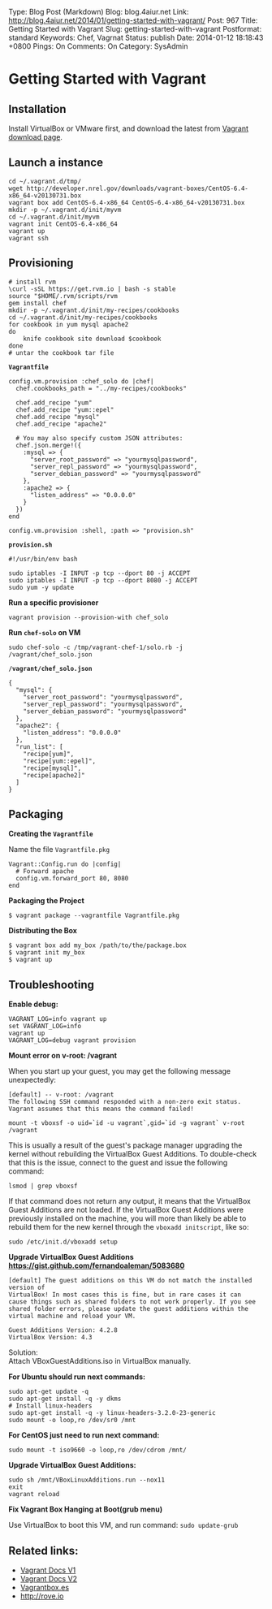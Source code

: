 Type: Blog Post (Markdown)
Blog: blog.4aiur.net
Link: http://blog.4aiur.net/2014/01/getting-started-with-vagrant/
Post: 967
Title: Getting Started with Vagrant
Slug: getting-started-with-vagrant
Postformat: standard
Keywords: Chef, Vagrnat
Status: publish
Date: 2014-01-12 18:18:43 +0800
Pings: On
Comments: On
Category: SysAdmin

Getting Started with Vagrant
============================

Installation
------------

Install VirtualBox or VMware first, and download the latest from [Vagrant download page](http://www.vagrantup.com/downloads.html).

Launch a instance
-----------------

    cd ~/.vagrant.d/tmp/
    wget http://developer.nrel.gov/downloads/vagrant-boxes/CentOS-6.4-x86_64-v20130731.box
    vagrant box add CentOS-6.4-x86_64 CentOS-6.4-x86_64-v20130731.box
    mkdir -p ~/.vagrant.d/init/myvm
    cd ~/.vagrant.d/init/myvm
    vagrant init CentOS-6.4-x86_64
    vagrant up
    vagrant ssh

Provisioning
------------

    # install rvm
    \curl -sSL https://get.rvm.io | bash -s stable
    source "$HOME/.rvm/scripts/rvm
    gem install chef
    mkdir -p ~/.vagrant.d/init/my-recipes/cookbooks
    cd ~/.vagrant.d/init/my-recipes/cookbooks
    for cookbook in yum mysql apache2
    do
        knife cookbook site download $cookbook
    done
    # untar the cookbook tar file

**`Vagrantfile`**

    config.vm.provision :chef_solo do |chef|
      chef.cookbooks_path = "../my-recipes/cookbooks"
    
      chef.add_recipe "yum"
      chef.add_recipe "yum::epel"
      chef.add_recipe "mysql"
      chef.add_recipe "apache2"
    
      # You may also specify custom JSON attributes:
      chef.json.merge!({
        :mysql => {
          "server_root_password" => "yourmysqlpassword",
          "server_repl_password" => "yourmysqlpassword",
          "server_debian_password" => "yourmysqlpassword"
        },
        :apache2 => {
          "listen_address" => "0.0.0.0"
        }
      })
    end

    config.vm.provision :shell, :path => "provision.sh"

**`provision.sh`**

    #!/usr/bin/env bash
    
    sudo iptables -I INPUT -p tcp --dport 80 -j ACCEPT
    sudo iptables -I INPUT -p tcp --dport 8080 -j ACCEPT
    sudo yum -y update

**Run a specific provisioner**

    vagrant provision --provision-with chef_solo

**Run `chef-solo` on VM**

    sudo chef-solo -c /tmp/vagrant-chef-1/solo.rb -j /vagrant/chef_solo.json

**`/vagrant/chef_solo.json`**

    {
      "mysql": {
        "server_root_password": "yourmysqlpassword",
        "server_repl_password": "yourmysqlpassword",
        "server_debian_password": "yourmysqlpassword"
      },
      "apache2": {
        "listen_address": "0.0.0.0"
      },
      "run_list": [
        "recipe[yum]",
        "recipe[yum::epel]",
        "recipe[mysql]",
        "recipe[apache2]"
      ]
    }

Packaging
---------

**Creating the `Vagrantfile`**

Name the file `Vagrantfile.pkg`

    Vagrant::Config.run do |config|
      # Forward apache
      config.vm.forward_port 80, 8080
    end

**Packaging the Project**

    $ vagrant package --vagrantfile Vagrantfile.pkg

**Distributing the Box**

    $ vagrant box add my_box /path/to/the/package.box
    $ vagrant init my_box
    $ vagrant up

Troubleshooting
---------------

**Enable debug:**

    VAGRANT_LOG=info vagrant up
    set VAGRANT_LOG=info
    vagrant up
    VAGRANT_LOG=debug vagrant provision

**Mount error on v-root: /vagrant**

When you start up your guest, you may get the following message unexpectedly:

    [default] -- v-root: /vagrant
    The following SSH command responded with a non-zero exit status.
    Vagrant assumes that this means the command failed!

    mount -t vboxsf -o uid=`id -u vagrant`,gid=`id -g vagrant` v-root /vagrant

This is usually a result of the guest's package manager upgrading the kernel
without rebuilding the VirtualBox Guest Additions.
To double-check that this is the issue,
connect to the guest and issue the following command:

    lsmod | grep vboxsf

If that command does not return any output, it means that the VirtualBox
Guest Additions are not loaded. If the VirtualBox Guest Additions were
previously installed on the machine, you will more than likely be able to
rebuild them for the new kernel through the `vboxadd initscript`, like so:

    sudo /etc/init.d/vboxadd setup

**Upgrade VirtualBox Guest Additions <https://gist.github.com/fernandoaleman/5083680>**

    [default] The guest additions on this VM do not match the installed version of
    VirtualBox! In most cases this is fine, but in rare cases it can
    cause things such as shared folders to not work properly. If you see
    shared folder errors, please update the guest additions within the
    virtual machine and reload your VM.
    
    Guest Additions Version: 4.2.8
    VirtualBox Version: 4.3

Solution:  
Attach VBoxGuestAdditions.iso in VirtualBox manually.

**For Ubuntu should run next commands:**

    sudo apt-get update -q
    sudo apt-get install -q -y dkms
    # Install linux-headers
    sudo apt-get install -q -y linux-headers-3.2.0-23-generic
    sudo mount -o loop,ro /dev/sr0 /mnt

**For CentOS just need to run next command:**

    sudo mount -t iso9660 -o loop,ro /dev/cdrom /mnt/

**Upgrade VirtualBox Guest Additions:**

    sudo sh /mnt/VBoxLinuxAdditions.run --nox11
    exit
    vagrant reload

**Fix Vagrant Box Hanging at Boot(grub menu)**

Use VirtualBox to boot this VM, and run command: `sudo update-grub`

Related links:
--------------

* [Vagrant Docs V1](http://docs-v1.vagrantup.com/v1/docs/getting-started/index.html)
* [Vagrant Docs V2](http://docs.vagrantup.com/v2/getting-started/index.html)
* [Vagrantbox.es](http://www.vagrantbox.es/)
* <http://rove.io>
